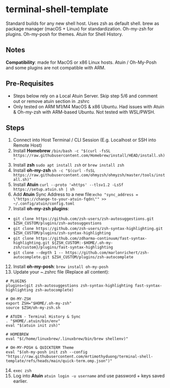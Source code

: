 # terminal-shell-template
Standard builds for any new shell host. Uses zsh as default shell. brew as package manager (macOS + Linux) for standardization. Oh-my-zsh for plugins. Oh-my-posh for themes. Atuin for Shell History.

## Notes
**Compatibility**: made for MacOS or x86 Linux hosts. Atuin / Oh-My-Posh and some plugins are not compatible with ARM.

## Pre-Requisites
- Steps below rely on a Local Atuin Server. Skip step 5/6 and comment out or remove atuin section in .zshrc
- Only tested on ARM M1/M4 MacOS & x86 Ubuntu. Had issues with Atuin & Oh-my-zsh with ARM-based Ubuntu. Not tested with WSL/PWSH.

## Steps
1. Connect into Host Terminal / CLI Session (E.g. Localhost or SSH into Remote Host)
2. Install **Homebrew** `/bin/bash -c "$(curl -fsSL https://raw.githubusercontent.com/Homebrew/install/HEAD/install.sh)"`
3. Install **zsh** `sudo apt install zsh` or `brew install zsh`
4. Install **oh-my-zsh** `sh -c "$(curl -fsSL https://raw.githubusercontent.com/ohmyzsh/ohmyzsh/master/tools/install.sh)"`
5. Install **Atuin** `curl --proto '=https' --tlsv1.2 -LsSf https://setup.atuin.sh | sh`
6. Add **Atuin** Sync Address to a new file:`echo "sync_address = \"https://change-to-your-atuin-fqdn\"" >> ~/.config/atuin/config.toml`
7. Install **oh-my-zsh plugins**:
  - `git clone https://github.com/zsh-users/zsh-autosuggestions.git $ZSH_CUSTOM/plugins/zsh-autosuggestions`
  - `git clone https://github.com/zsh-users/zsh-syntax-highlighting.git $ZSH_CUSTOM/plugins/zsh-syntax-highlighting`
  - `git clone https://github.com/zdharma-continuum/fast-syntax-highlighting.git ${ZSH_CUSTOM:-$HOME/.oh-my-zsh/custom}/plugins/fast-syntax-highlighting`
  - `git clone --depth 1 -- https://github.com/marlonrichert/zsh-autocomplete.git $ZSH_CUSTOM/plugins/zsh-autocomplete`
12. Install **oh-my-posh**: `brew install oh-my-posh`
13. Update your ~\.zshrc file (Replace all content):

```SHELL
# PLUGINS
plugins=(git zsh-autosuggestions zsh-syntax-highlighting fast-syntax-highlighting zsh-autocomplete)

# OH-MY-ZSH
export ZSH="$HOME/.oh-my-zsh"
source $ZSH/oh-my-zsh.sh

# ATUIN - Terminal History & Sync
. "$HOME/.atuin/bin/env"
eval "$(atuin init zsh)"

# HOMEBREW
eval "$(/home/linuxbrew/.linuxbrew/bin/brew shellenv)"

# OH-MY-POSH & QUICKTERM Theme
eval "$(oh-my-posh init zsh --config "https://raw.githubusercontent.com/mrtimothyduong/terminal-shell-template/refs/heads/main/quick-term.omp.json")"
```

14. `exec zsh`
15. Log into **Atuin** `atuin login -u username` and use password + keys saved earlier.
